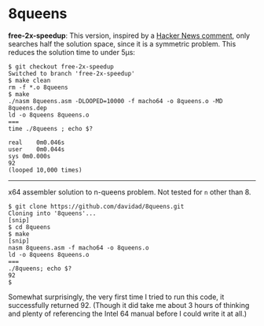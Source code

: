 8queens
=======

**free-2x-speedup**: This version, inspired by a [Hacker News
comment](https://news.ycombinator.com/item?id=7302741), only searches half the
solution space, since it is a symmetric problem. This reduces the solution time
to under 5μs:
```
$ git checkout free-2x-speedup
Switched to branch 'free-2x-speedup'
$ make clean
rm -f *.o 8queens
$ make
./nasm 8queens.asm -DLOOPED=10000 -f macho64 -o 8queens.o -MD 8queens.dep
ld -o 8queens 8queens.o
===
time ./8queens ; echo $?

real	0m0.046s
user	0m0.044s
sys	0m0.000s
92
(looped 10,000 times)
```

* * *

x64 assembler solution to n-queens problem. Not tested for `n` other than 8.

```
$ git clone https://github.com/davidad/8queens.git
Cloning into '8queens'...
[snip]
$ cd 8queens
$ make
[snip]
nasm 8queens.asm -f macho64 -o 8queens.o
ld -o 8queens 8queens.o
===
./8queens; echo $?
92
$
```

Somewhat surprisingly, the very first time I tried to run this code, it successfully returned 92.
(Though it did take me about 3 hours of thinking and plenty of referencing the Intel 64 manual
before I could write it at all.)
